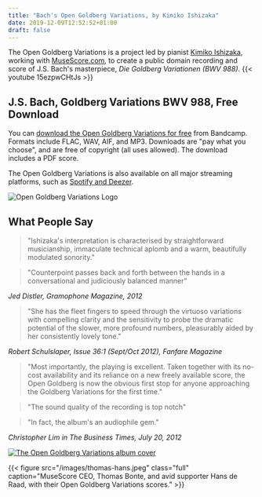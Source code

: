 ```yaml
---
title: "Bach's Open Goldberg Variations, by Kimiko Ishizaka"
date: 2019-12-09T12:52:52+01:00
draft: false
---
```

The Open Goldberg Variations is a project led by pianist [Kimiko Ishizaka](https://kimiko-piano.com), working with [MuseScore.com](https://musescore.com/opengoldberg/goldberg-variations), to create a public domain recording and score of J.S. Bach's masterpiece, *Die Goldberg Variationen (BWV 988)*.
{{< youtube 15ezpwCHtJs >}}

## J.S. Bach, Goldberg Variations BWV 988, Free Download

You can [download the Open Goldberg Variations for free](https://music.kimiko-piano.com/album/j-s-bach-open-goldberg-variations-bwv-988-piano) from Bandcamp. Formats include FLAC, WAV, AIF, and MP3. Downloads are "pay what you choose", and are free of copyright (all uses allowed). The download includes a PDF score.

The Open Goldberg Variations is also available on all major streaming platforms, such as [Spotify and Deezer](/listen/).

![Open Goldberg Variations Logo](/images/OGV-Logo.jpg)

## What People Say

> "Ishizaka's interpretation is characterised by straightforward musicianship, immaculate technical aplomb and a warm, beautifully modulated sonority."

> "Counterpoint passes back and forth between the hands in a conversational and judiciously balanced manner"

*Jed Distler, Gramophone Magazine, 2012*

> "She has the fleet fingers to speed through the virtuoso variations with compelling clarity and the sensitivity to probe the dramatic potential of the slower, more profound numbers, pleasurably aided by her consistently lovely tone."

*Robert Schulslaper, Issue 36:1 (Sept/Oct 2012), Fanfare Magazine*

>"Most importantly, the playing is excellent. Taken together with its no-cost availability and its reliance on a new freely available score, the Open Goldberg is now the obvious first stop for anyone approaching the Goldberg Variations for the first time."

>"The sound quality of the recording is top notch"

>"In fact, the album's an audiophile gem."

*Christopher Lim in The Business Times, July 20, 2012*


<a href="https://music.kimiko-piano.com/album/j-s-bach-open-goldberg-variations-bwv-988-piano">![The Open Goldberg Variations album cover](/images/open-goldberg-variations-album-cover-700x700.jpg)</a>

<script charset="utf-8" type="text/javascript" src="//js.hsforms.net/forms/shell.js"></script>
<script>
  hbspt.forms.create({
	portalId: "6266766",
	formId: "4ddbd4b2-9ce5-41c1-b910-2fa214342854"
});
</script> 

{{< figure src="/images/thomas-hans.jpeg" class="full" caption="MuseScore CEO, Thomas Bonte, and avid supporter Hans de Raad, with their Open Goldberg Variations scores." >}}

